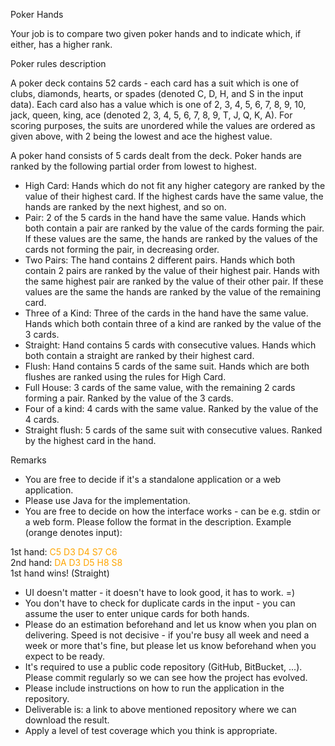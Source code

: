 Poker Hands

Your job is to compare two given poker hands and to indicate which, if either, has a higher rank.


Poker rules description

A poker deck contains 52 cards - each card has a suit which is one of clubs, diamonds, hearts, or spades (denoted C, D, H, and S in the input data). Each card also has a value which is one of 2, 3, 4, 5, 6, 7, 8, 9, 10, jack, queen, king, ace (denoted 2, 3, 4, 5, 6, 7, 8, 9, T, J, Q, K, A). For scoring purposes, the suits are unordered while the values are ordered as given above, with 2 being the lowest and ace the highest value.

A poker hand consists of 5 cards dealt from the deck. Poker hands are ranked by the following partial order from lowest to highest.

* High Card: Hands which do not fit any higher category are ranked by the value of their highest card. If the highest cards have the same value, the hands are ranked by the next highest, and so on.
* Pair: 2 of the 5 cards in the hand have the same value. Hands which both contain a pair are ranked by the value of the cards forming the pair. If these values are the same, the hands are ranked by the values of the cards not forming the pair, in decreasing order.
* Two Pairs: The hand contains 2 different pairs. Hands which both contain 2 pairs are ranked by the value of their highest pair. Hands with the same highest pair are ranked by the value of their other pair. If these values are the same the hands are ranked by the value of the remaining card.
* Three of a Kind: Three of the cards in the hand have the same value. Hands which both contain three of a kind are ranked by the value of the 3 cards.
* Straight: Hand contains 5 cards with consecutive values. Hands which both contain a straight are ranked by their highest card.
* Flush: Hand contains 5 cards of the same suit. Hands which are both flushes are ranked using the rules for High Card.
* Full House: 3 cards of the same value, with the remaining 2 cards forming a pair. Ranked by the value of the 3 cards.
* Four of a kind: 4 cards with the same value. Ranked by the value of the 4 cards.
* Straight flush: 5 cards of the same suit with consecutive values. Ranked by the highest card in the hand.


Remarks

* You are free to decide if it's a standalone application or a web application.
* Please use Java for the implementation.
* You are free to decide on how the interface works - can be e.g. stdin or a web form. Please follow the format in the description. Example (orange denotes input):

1st hand: <span style="color:orange">C5 D3 D4 S7 C6</span>\
2nd hand: <span style="color:orange">DA D3 D5 H8 S8</span>\
1st hand wins! (Straight)

* UI doesn't matter - it doesn't have to look good, it has to work. =)
* You don't have to check for duplicate cards in the input - you can assume the user to enter unique cards for both hands.
* Please do an estimation beforehand and let us know when you plan on delivering. Speed is not decisive - if you're busy all week and need a week or more that's fine, but please let us know beforehand when you expect to be ready.
* It's required to use a public code repository (GitHub, BitBucket, ...). Please commit regularly so we can see how the project has evolved.
* Please include instructions on how to run the application in the repository.
* Deliverable is: a link to above mentioned repository where we can download the result.
* Apply a level of test coverage which you think is appropriate.